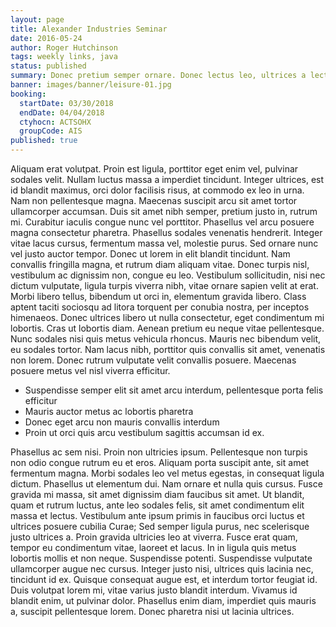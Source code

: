 ```yaml
---
layout: page
title: Alexander Industries Seminar
date: 2016-05-24
author: Roger Hutchinson
tags: weekly links, java
status: published
summary: Donec pretium semper ornare. Donec lectus leo, ultrices a lectus.
banner: images/banner/leisure-01.jpg
booking:
  startDate: 03/30/2018
  endDate: 04/04/2018
  ctyhocn: ACTSOHX
  groupCode: AIS
published: true
---
```

Aliquam erat volutpat. Proin est ligula, porttitor eget enim vel, pulvinar sodales velit. Nullam luctus massa a imperdiet tincidunt. Integer ultrices, est id blandit maximus, orci dolor facilisis risus, at commodo ex leo in urna. Nam non pellentesque magna. Maecenas suscipit arcu sit amet tortor ullamcorper accumsan. Duis sit amet nibh semper, pretium justo in, rutrum mi. Curabitur iaculis congue nunc vel porttitor. Phasellus vel arcu posuere magna consectetur pharetra. Phasellus sodales venenatis hendrerit. Integer vitae lacus cursus, fermentum massa vel, molestie purus.
Sed ornare nunc vel justo auctor tempor. Donec ut lorem in elit blandit tincidunt. Nam convallis fringilla magna, et rutrum diam aliquam vitae. Donec turpis nisl, vestibulum ac dignissim non, congue eu leo. Vestibulum sollicitudin, nisi nec dictum vulputate, ligula turpis viverra nibh, vitae ornare sapien velit at erat. Morbi libero tellus, bibendum ut orci in, elementum gravida libero. Class aptent taciti sociosqu ad litora torquent per conubia nostra, per inceptos himenaeos. Donec ultrices libero ut nulla consectetur, eget condimentum mi lobortis. Cras ut lobortis diam. Aenean pretium eu neque vitae pellentesque. Nunc sodales nisi quis metus vehicula rhoncus. Mauris nec bibendum velit, eu sodales tortor. Nam lacus nibh, porttitor quis convallis sit amet, venenatis non lorem. Donec rutrum vulputate velit convallis posuere. Maecenas posuere metus vel nisl viverra efficitur.

* Suspendisse semper elit sit amet arcu interdum, pellentesque porta felis efficitur
* Mauris auctor metus ac lobortis pharetra
* Donec eget arcu non mauris convallis interdum
* Proin ut orci quis arcu vestibulum sagittis accumsan id ex.

Phasellus ac sem nisi. Proin non ultricies ipsum. Pellentesque non turpis non odio congue rutrum eu et eros. Aliquam porta suscipit ante, sit amet fermentum magna. Morbi sodales leo vel metus egestas, in consequat ligula dictum. Phasellus ut elementum dui. Nam ornare et nulla quis cursus. Fusce gravida mi massa, sit amet dignissim diam faucibus sit amet.
Ut blandit, quam et rutrum luctus, ante leo sodales felis, sit amet condimentum elit massa et lectus. Vestibulum ante ipsum primis in faucibus orci luctus et ultrices posuere cubilia Curae; Sed semper ligula purus, nec scelerisque justo ultrices a. Proin gravida ultricies leo at viverra. Fusce erat quam, tempor eu condimentum vitae, laoreet et lacus. In in ligula quis metus lobortis mollis et non neque. Suspendisse potenti. Suspendisse vulputate ullamcorper augue nec cursus. Integer justo nisi, ultrices quis lacinia nec, tincidunt id ex. Quisque consequat augue est, et interdum tortor feugiat id. Duis volutpat lorem mi, vitae varius justo blandit interdum. Vivamus id blandit enim, ut pulvinar dolor. Phasellus enim diam, imperdiet quis mauris a, suscipit pellentesque lorem. Donec pharetra nisi ut lacinia ultrices.
